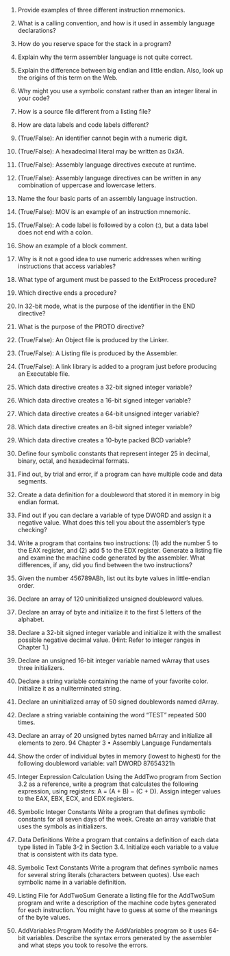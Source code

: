 1. Provide examples of three different instruction mnemonics.
2. What is a calling convention, and how is it used in assembly language declarations?
3. How do you reserve space for the stack in a program?
4. Explain why the term assembler language is not quite correct.
5. Explain the difference between big endian and little endian. Also, look up the origins of this
term on the Web.
6. Why might you use a symbolic constant rather than an integer literal in your code?
7. How is a source file different from a listing file?
8. How are data labels and code labels different?
9. (True/False): An identifier cannot begin with a numeric digit.
10. (True/False): A hexadecimal literal may be written as 0x3A.
11. (True/False): Assembly language directives execute at runtime.
12. (True/False): Assembly language directives can be written in any combination of uppercase
and lowercase letters.
13. Name the four basic parts of an assembly language instruction.
14. (True/False): MOV is an example of an instruction mnemonic.
15. (True/False): A code label is followed by a colon (:), but a data label does not end with a
colon.
16. Show an example of a block comment.
17. Why is it not a good idea to use numeric addresses when writing instructions that access
variables?
18. What type of argument must be passed to the ExitProcess procedure?
19. Which directive ends a procedure?
20. In 32-bit mode, what is the purpose of the identifier in the END directive?
21. What is the purpose of the PROTO directive?
22. (True/False): An Object file is produced by the Linker.
23. (True/False): A Listing file is produced by the Assembler.
24. (True/False): A link library is added to a program just before producing an Executable file.
25. Which data directive creates a 32-bit signed integer variable?
26. Which data directive creates a 16-bit signed integer variable?
27. Which data directive creates a 64-bit unsigned integer variable?
28. Which data directive creates an 8-bit signed integer variable?
29. Which data directive creates a 10-byte packed BCD variable?


1. Define four symbolic constants that represent integer 25 in decimal, binary, octal,
and hexadecimal formats.
2. Find out, by trial and error, if a program can have multiple code and data segments.
3. Create a data definition for a doubleword that stored it in memory in big endian
format.
4. Find out if you can declare a variable of type DWORD and assign it a negative
value. What does this tell you about the assembler’s type checking?
5. Write a program that contains two instructions: (1) add the number 5 to the EAX
register, and (2) add 5 to the EDX register. Generate a listing file and examine the
machine code generated by the assembler. What differences, if any, did you find
between the two instructions?
6. Given the number 456789ABh, list out its byte values in little-endian order.
7. Declare an array of 120 uninitialized unsigned doubleword values.
8. Declare an array of byte and initialize it to the first 5 letters of the alphabet.
9. Declare a 32-bit signed integer variable and initialize it with the smallest possible
negative decimal value. (Hint: Refer to integer ranges in Chapter 1.)
10. Declare an unsigned 16-bit integer variable named wArray that uses three initializers.
11. Declare a string variable containing the name of your favorite color. Initialize it as
a nullterminated string.
12. Declare an uninitialized array of 50 signed doublewords named dArray.
13. Declare a string variable containing the word “TEST” repeated 500 times.
14. Declare an array of 20 unsigned bytes named bArray and initialize all elements to
zero.
94 Chapter 3 • Assembly Language Fundamentals
15. Show the order of individual bytes in memory (lowest to highest) for the following doubleword variable:
val1 DWORD 87654321h

1. Integer Expression Calculation
Using the AddTwo program from Section 3.2 as a reference, write a program that calculates the
following expression, using registers: A = (A + B) − (C + D). Assign integer values to the EAX,
EBX, ECX, and EDX registers.
2. Symbolic Integer Constants
Write a program that defines symbolic constants for all seven days of the week. Create an array
variable that uses the symbols as initializers.
3. Data Definitions
Write a program that contains a definition of each data type listed in Table 3-2 in Section 3.4.
Initialize each variable to a value that is consistent with its data type.
4. Symbolic Text Constants
Write a program that defines symbolic names for several string literals (characters between
quotes). Use each symbolic name in a variable definition.
5. Listing File for AddTwoSum
Generate a listing file for the AddTwoSum program and write a description of the machine code
bytes generated for each instruction. You might have to guess at some of the meanings of the
byte values.
6. AddVariables Program
Modify the AddVariables program so it uses 64-bit variables. Describe the syntax errors generated by the assembler and what steps you took to resolve the errors.
